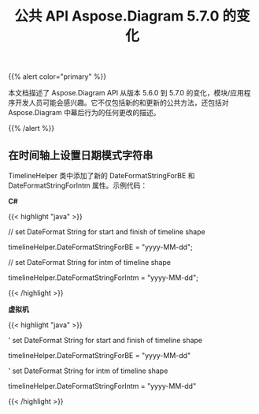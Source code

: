 ﻿---
title: 公共 API Aspose.Diagram 5.7.0 的变化
type: docs
weight: 30
url: /zh/net/public-api-changes-in-aspose-diagram-5-7-0/
---
{{% alert color="primary" %}} 

本文档描述了 Aspose.Diagram API 从版本 5.6.0 到 5.7.0 的变化，模块/应用程序开发人员可能会感兴趣。它不仅包括新的和更新的公共方法，还包括对 Aspose.Diagram 中幕后行为的任何更改的描述。

{{% /alert %}} 
## **在时间轴上设置日期模式字符串**
TimelineHelper 类中添加了新的 DateFormatStringForBE 和 DateFormatStringForIntm 属性。示例代码：

**C#**

{{< highlight "java" >}}

 // set DateFormat String for start and finish of timeline shape

timelineHelper.DateFormatStringForBE = "yyyy-MM-dd";

// set DateFormat String for intm of timeline shape

timelineHelper.DateFormatStringForIntm = "yyyy-MM-dd";

{{< /highlight >}}

**虚拟机**

{{< highlight "java" >}}

 ' set DateFormat String for start and finish of timeline shape

timelineHelper.DateFormatStringForBE = "yyyy-MM-dd"

' set DateFormat String for intm of timeline shape

timelineHelper.DateFormatStringForIntm = "yyyy-MM-dd"

{{< /highlight >}}
